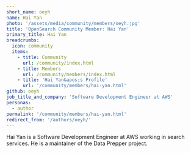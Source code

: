 ```yaml
---
short_name: oeyh
name: Hai Yan
photo: '/assets/media/community/members/oeyh.jpg'
title: 'OpenSearch Community Member: Hai Yan'
primary_title: Hai Yan
breadcrumbs:
  icon: community
  items:
    - title: Community
      url: /community/index.html
    - title: Members
      url: /community/members/index.html
    - title: 'Hai Yan&apos;s Profile'
      url: '/community/members/hai-yan.html'
github: oeyh
job_title_and_company: 'Software Development Engineer at AWS'
personas:
  - author
permalink: '/community/members/hai-yan.html'
redirect_from: '/authors/oeyh/'
---
```


Hai Yan is a Software Development Engineer at AWS working in search services. He is a maintainer of the Data Prepper project.
